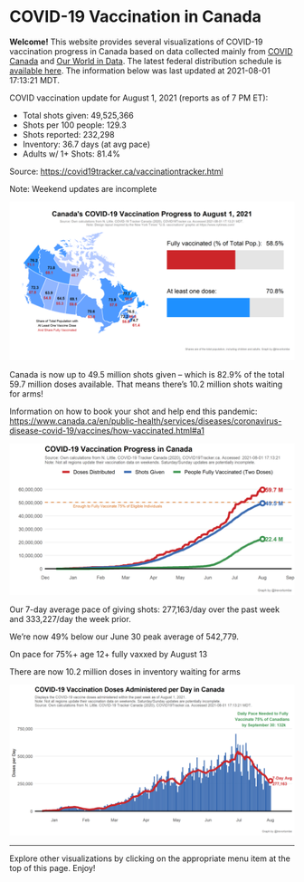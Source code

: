 COVID-19 Vaccination in Canada
==============================

**Welcome!** This website provides several visualizations of COVID-19
vaccination progress in Canada based on data collected mainly from
[COVID Canada](https://covid19tracker.ca/vaccinationtracker.html) and
[Our World in Data](https://ourworldindata.org/covid-vaccinations). The
latest federal distribution schedule is [available
here](https://www.canada.ca/en/public-health/services/diseases/2019-novel-coronavirus-infection/prevention-risks/covid-19-vaccine-treatment/vaccine-rollout.html).
The information below was last updated at 2021-08-01 17:13:21 MDT.

COVID vaccination update for August 1, 2021 (reports as of 7 PM ET):

-   Total shots given: 49,525,366
-   Shots per 100 people: 129.3
-   Shots reported: 232,298
-   Inventory: 36.7 days (at avg pace)
-   Adults w/ 1+ Shots: 81.4%

Source:
<a href="https://covid19tracker.ca/vaccinationtracker.html" class="uri">https://covid19tracker.ca/vaccinationtracker.html</a>

Note: Weekend updates are incomplete

![](Plots/plot_main.png)

Canada is now up to 49.5 million shots given – which is 82.9% of the
total 59.7 million doses available. That means there’s 10.2 million
shots waiting for arms!

Information on how to book your shot and help end this pandemic:
<a href="https://www.canada.ca/en/public-health/services/diseases/coronavirus-disease-covid-19/vaccines/how-vaccinated.html#a1" class="uri">https://www.canada.ca/en/public-health/services/diseases/coronavirus-disease-covid-19/vaccines/how-vaccinated.html#a1</a>

![](Plots/plot_total.png)

Our 7-day average pace of giving shots: 277,163/day over the past week
and 333,227/day the week prior.

We’re now 49% below our June 30 peak average of 542,779.

On pace for 75%+ age 12+ fully vaxxed by August 13

There are now 10.2 million doses in inventory waiting for arms

![](Plots/pace_national.png)

------------------------------------------------------------------------

Explore other visualizations by clicking on the appropriate menu item at
the top of this page. Enjoy!
